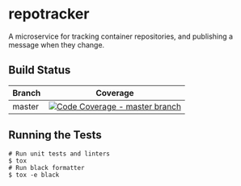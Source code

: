 # repotracker
A microservice for tracking container repositories, and publishing a message when they change.

## Build Status

[codecov]: https://codecov.io/gh/release-engineering/repotracker
[codecovbadge]: https://codecov.io/gh/release-engineering/repotracker/branch/master/graph/badge.svg

| Branch | Coverage                                                  |
|--------|-----------------------------------------------------------|
| master | [![Code Coverage - master branch][codecovbadge]][codecov] |         

## Running the Tests
    # Run unit tests and linters
    $ tox
    # Run black formatter
    $ tox -e black
